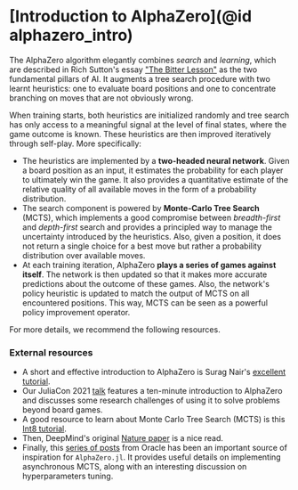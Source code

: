 # [Introduction to AlphaZero](@id alphazero_intro)

The AlphaZero algorithm elegantly combines _search_ and _learning_, which are
described in Rich Sutton's essay ["The Bitter
Lesson"](http://incompleteideas.net/IncIdeas/BitterLesson.html) as the two
fundamental pillars of AI. It augments a tree search procedure with two learnt
heuristics: one to evaluate board positions and one to concentrate branching on
moves that are not obviously wrong.

When training starts, both heuristics are initialized randomly and tree search
has only access to a meaningful signal at the level of final states, where the
game outcome is known. These heuristics are then improved iteratively
through self-play. More specifically:

- The heuristics are implemented by a **two-headed neural network**. Given
  a board position as an input, it estimates the probability for each player to
  ultimately win the game. It also provides a quantitative estimate of the
  relative quality of all available moves
  in the form of a probability distribution.
- The search component is powered by **Monte-Carlo Tree Search** (MCTS),
  which implements
  a good compromise between _breadth-first_ and _depth-first_ search and
  provides a principled way to manage the uncertainty introduced by
  the heuristics. Also, given a position, it does not return a single
  choice for a best move but rather a probability distribution over
  available moves.
- At each training iteration, AlphaZero **plays a series of games against
  itself**. The network is then updated so that it makes more accurate
  predictions about the outcome of these games. Also, the network's policy
  heuristic is updated to match the output of MCTS on all encountered positions.
  This way, MCTS can be seen as a powerful policy improvement operator.

For more details, we recommend the following resources.

### External resources

- A short and effective introduction to AlphaZero is Surag Nair's
   [excellent tutorial](https://web.stanford.edu/~surag/posts/alphazero.html).
- Our JuliaCon 2021 [talk](https://www.youtube.com/watch?v=nbLmR0aDumo)
   features a ten-minute introduction to AlphaZero and discusses some research challenges
   of using it to solve problems beyond board games.
- A good resource to learn about Monte Carlo Tree Search (MCTS) is this
   [Int8 tutorial](https://int8.io/monte-carlo-tree-search-beginners-guide/).
- Then, DeepMind's original
   [Nature paper](https://www.nature.com/articles/nature24270)
   is a nice read.
- Finally, this [series of posts](https://medium.com/oracledevs/lessons-from-implementing-alphazero-7e36e9054191)
   from Oracle has been an important source of inspiration for `AlphaZero.jl`.
   It provides useful details on implementing asynchronous MCTS, along with
   an interesting discussion on hyperparameters tuning.
